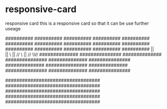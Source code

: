 # responsive-card
responsive card
this is a responsive card so that it can be use further useage



##########     ##########     ##########
##########     ##########     ##########
##########     ##########     ##########
##########     ##########     ##########
##########     ##########     ##########
                 ||                 
                 ||
         \\      ||     //
             \\  ||  //
                 \V/
##############     ###############
##############     ###############
##############     ###############
##############     ###############
##############     ###############
##############     ###############
                 
##################################
##################################
##################################
##################################
##################################
                 










